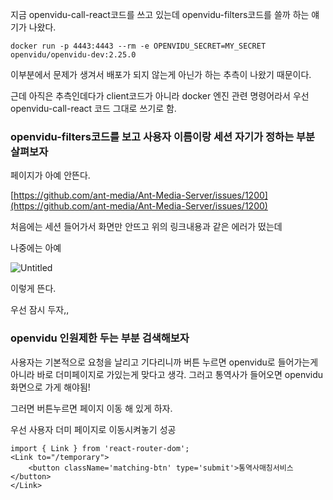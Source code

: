 지금 openvidu-call-react코드를 쓰고 있는데 openvidu-filters코드를 쓸까 하는 얘기가 나왔다.

`docker run -p 4443:4443 --rm -e OPENVIDU_SECRET=MY_SECRET openvidu/openvidu-dev:2.25.0`

이부분에서 문제가 생겨서 배포가 되지 않는게 아닌가 하는 추측이 나왔기 때문이다.

근데 아직은 추측인데다가 client코드가 아니라 docker 엔진 관련 명령어라서 우선 openvidu-call-react 코드 그대로 쓰기로 함.

### openvidu-filters코드를 보고 사용자 이름이랑 세션 자기가 정하는 부분 살펴보자

페이지가 아예 안뜬다.

[https://github.com/ant-media/Ant-Media-Server/issues/1200](https://github.com/ant-media/Ant-Media-Server/issues/1200)

처음에는 세션 들어가서 화면만 안뜨고 위의 링크내용과 같은 에러가 떴는데 

나중에는 아예 

![Untitled](https://s3-us-west-2.amazonaws.com/secure.notion-static.com/de59fe5d-ccb8-41c7-b611-60112583629d/Untitled.png)

이렇게 뜬다.

우선 잠시 두자,,

### openvidu 인원제한 두는 부분 검색해보자

사용자는 기본적으로 요청을 날리고 기다리니까 버튼 누르면 openvidu로 들어가는게 아니라 바로 더미페이지로 가있는게 맞다고 생각. 그러고 통역사가 들어오면 openvidu화면으로 가게 해야됨!

그러면 버튼누르면 페이지 이동 해 있게 하자.

우선 사용자 더미 페이지로 이동시켜놓기 성공

```
import { Link } from 'react-router-dom';
<Link to="/temporary">
    <button className='matching-btn' type='submit'>통역사매칭서비스</button>
</Link>
```

